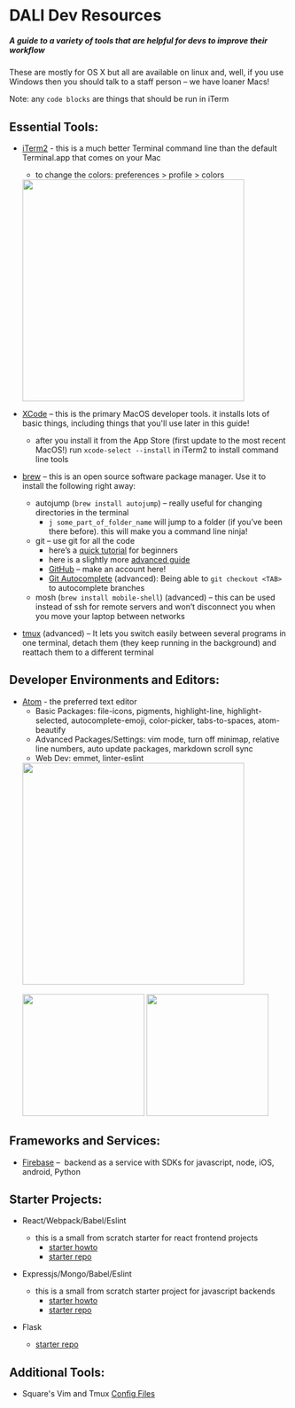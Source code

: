 # DALI Dev Resources

##### A guide to a variety of tools that are helpful for devs to improve their workflow

These are mostly for OS X but all are available on linux and, well, if you use Windows then you should talk to a staff person – we have loaner Macs!

Note: any `code blocks` are things that should be run in iTerm

## Essential Tools:

- [iTerm2](http://iterm2.com) - this is a much better Terminal command line than the default Terminal.app that comes on your Mac
  - to change the colors: preferences > profile > colors
  <img src="imgs/example_bash.png" height=400px>

- [XCode](https://developer.apple.com/xcode/) – this is the primary MacOS developer tools. it installs lots of basic things, including things that you'll use later in this guide!
  - after you install it from the App Store (first update to the most recent MacOS!) run `xcode-select --install` in iTerm2 to install command line tools
- [brew](http://brew.sh/) – this is an open source software package manager.  Use it to install the following right away:
  - autojump (`brew install autojump`) – really useful for changing directories in the terminal
    - `j some_part_of_folder_name` will jump to a folder (if you’ve been there before). this will make you a command line ninja!
  - git – use git for all the code
    - here’s a [quick tutorial](https://try.github.io) for beginners
    - here is a slightly more [advanced guide](http://rogerdudler.github.io/git-guide/)
    - [GitHub](https://github.com/dali-lab) – make an account here!
    - [Git Autocomplete](https://github.com/bobthecow/git-flow-completion/wiki/Install-Bash-git-completion) (advanced): Being able to `git checkout <TAB>` to autocomplete branches
  - mosh (`brew install mobile-shell`) (advanced) – this can be used instead of ssh for remote servers and won’t disconnect you when you move your laptop between networks
- [tmux](https://tmux.github.io/) (advanced) – It lets you switch easily between several programs in one terminal, detach them (they keep running in the background) and reattach them to a different terminal

## Developer Environments and Editors:
- [Atom](http://atom.io) - the preferred text editor
  - Basic Packages: file-icons, pigments, highlight-line, highlight-selected, autocomplete-emoji, color-picker, tabs-to-spaces, atom-beautify
  - Advanced Packages/Settings: vim mode, turn off minimap, relative line numbers, auto update packages, markdown scroll sync
  - Web Dev: emmet, linter-eslint
  <img src="imgs/example_atom1.gif" height=400px>
  <br></br>
  <img src="imgs/example_atom2.gif" height=220px>
  <img src="imgs/example_atom3.gif" height=220px>

## Frameworks and Services:
- [Firebase](http://firebase.com) –  backend as a service with SDKs for javascript, node, iOS, android, Python

## Starter Projects:

- React/Webpack/Babel/Eslint
  - this is a small from scratch starter for react frontend projects
    - [starter howto]( http://cs52.me/assignments/sa4/)
    - [starter repo](https://github.com/dartmouth-cs52/js-react-starter)

- Expressjs/Mongo/Babel/Eslint
  - this is a small from scratch starter project for javascript backends
    - [starter howto](http://cs52.me/assignments/hw5p1/)
    - [starter repo](https://github.com/dartmouth-cs52/express-babel-starter)

- Flask
  - [starter repo](https://github.com/jason-feng/flask-api-starter-app)

## Additional Tools:

- Square's Vim and Tmux [Config Files]( https://github.com/square/maximum-awesome)
